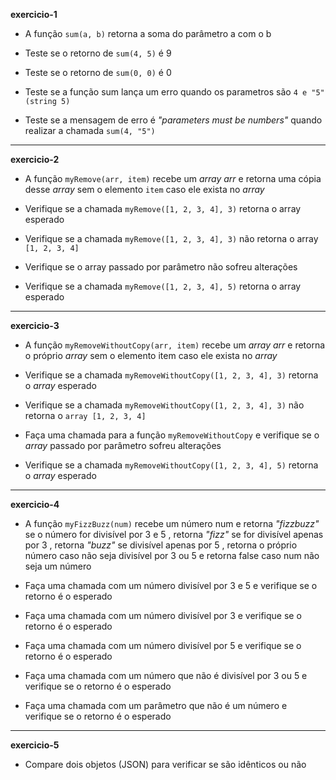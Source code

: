 **exercicio-1**

- A função `sum(a, b)` retorna a soma do parâmetro a com o b

- Teste se o retorno de `sum(4, 5)` é 9

- Teste se o retorno de `sum(0, 0)` é 0

- Teste se a função sum lança um erro quando os parametros são `4 e "5" (string 5)`

- Teste se a mensagem de erro é _"parameters must be numbers"_ quando realizar a chamada `sum(4, "5")`

<hr>

**exercicio-2**

- A função `myRemove(arr, item)` recebe um _array arr_ e retorna uma cópia desse _array_ sem o elemento `item` caso ele exista no _array_

- Verifique se a chamada `myRemove([1, 2, 3, 4], 3)` retorna o array esperado

- Verifique se a chamada `myRemove([1, 2, 3, 4], 3)` não retorna o array `[1, 2, 3, 4]`

- Verifique se o array passado por parâmetro não sofreu alterações

- Verifique se a chamada `myRemove([1, 2, 3, 4], 5)` retorna o array esperado

<hr>

**exercicio-3**

- A função `myRemoveWithoutCopy(arr, item)` recebe um _array arr_ e retorna o próprio _array_ sem o elemento item caso ele exista no _array_

- Verifique se a chamada `myRemoveWithoutCopy([1, 2, 3, 4], 3)` retorna o _array_ esperado

- Verifique se a chamada `myRemoveWithoutCopy([1, 2, 3, 4], 3)` não retorna o `array [1, 2, 3, 4]`

- Faça uma chamada para a função `myRemoveWithoutCopy` e verifique se o _array_ passado por parâmetro sofreu alterações

- Verifique se a chamada `myRemoveWithoutCopy([1, 2, 3, 4], 5)` retorna o _array_ esperado

<hr>

**exercicio-4**

- A função `myFizzBuzz(num)` recebe um número num e retorna _"fizzbuzz"_ se o número for divisível por 3 e 5 , retorna _"fizz"_ se for divisível apenas por 3 , retorna _"buzz"_ se divisível apenas por 5 , retorna o próprio número caso não seja divisível por 3 ou 5 e retorna false caso num não seja um número

- Faça uma chamada com um número divisível por 3 e 5 e verifique se o retorno é o esperado

- Faça uma chamada com um número divisível por 3 e verifique se o retorno é o esperado

- Faça uma chamada com um número divisível por 5 e verifique se o retorno é o esperado

- Faça uma chamada com um número que não é divisível por 3 ou 5 e verifique se o retorno é o esperado
- Faça uma chamada com um parâmetro que não é um número e verifique se o retorno é o esperado

<hr>

**exercicio-5**

- Compare dois objetos (JSON) para verificar se são idênticos ou não